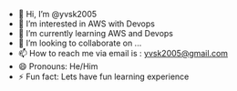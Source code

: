 - 👋 Hi, I’m @yvsk2005
- 👀 I’m interested in AWS with Devops
- 🌱 I’m currently learning AWS and Devops
- 💞️ I’m looking to collaborate on ...
- 📫 How to reach me via email is : yvsk2005@gmail.com
- 😄 Pronouns: He/Him
- ⚡ Fun fact: Lets have fun learning experience

<!---
yvsk2005/yvsk2005 is a ✨ special ✨ repository because its `README.md` (this file) appears on your GitHub profile.
You can click the Preview link to take a look at your changes.
--->
